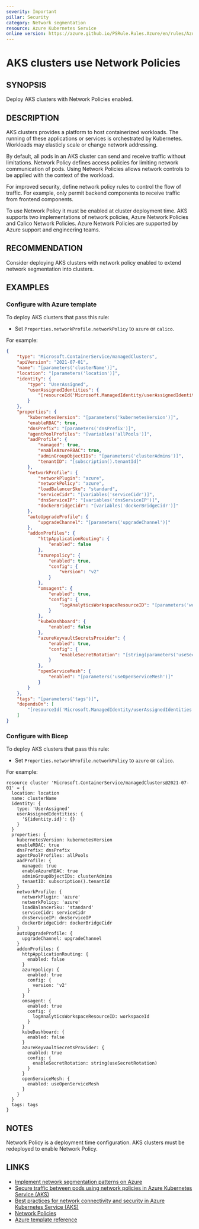 ```yaml
---
severity: Important
pillar: Security
category: Network segmentation
resource: Azure Kubernetes Service
online version: https://azure.github.io/PSRule.Rules.Azure/en/rules/Azure.AKS.NetworkPolicy/
---
```


# AKS clusters use Network Policies

## SYNOPSIS

Deploy AKS clusters with Network Policies enabled.

## DESCRIPTION

AKS clusters provides a platform to host containerized workloads.
The running of these applications or services is orchestrated by Kubernetes.
Workloads may elasticly scale or change network addressing.

By default, all pods in an AKS cluster can send and receive traffic without limitations.
Network Policy defines access policies for limiting network communication of pods.
Using Network Policies allows network controls to be applied with the context of the workload.

For improved security, define network policy rules to control the flow of traffic.
For example, only permit backend components to receive traffic from frontend components.

To use Network Policy it must be enabled at cluster deployment time.
AKS supports two implementations of network policies, Azure Network Policies and Calico Network Policies.
Azure Network Policies are supported by Azure support and engineering teams.

## RECOMMENDATION

Consider deploying AKS clusters with network policy enabled to extend network segmentation into clusters.

## EXAMPLES

### Configure with Azure template

To deploy AKS clusters that pass this rule:

- Set `Properties.networkProfile.networkPolicy` to `azure` or `calico`.

For example:

```json
{
    "type": "Microsoft.ContainerService/managedClusters",
    "apiVersion": "2021-07-01",
    "name": "[parameters('clusterName')]",
    "location": "[parameters('location')]",
    "identity": {
        "type": "UserAssigned",
        "userAssignedIdentities": {
            "[resourceId('Microsoft.ManagedIdentity/userAssignedIdentities', parameters('identityName'))]": {}
        }
    },
    "properties": {
        "kubernetesVersion": "[parameters('kubernetesVersion')]",
        "enableRBAC": true,
        "dnsPrefix": "[parameters('dnsPrefix')]",
        "agentPoolProfiles": "[variables('allPools')]",
        "aadProfile": {
            "managed": true,
            "enableAzureRBAC": true,
            "adminGroupObjectIDs": "[parameters('clusterAdmins')]",
            "tenantID": "[subscription().tenantId]"
        },
        "networkProfile": {
            "networkPlugin": "azure",
            "networkPolicy": "azure",
            "loadBalancerSku": "standard",
            "serviceCidr": "[variables('serviceCidr')]",
            "dnsServiceIP": "[variables('dnsServiceIP')]",
            "dockerBridgeCidr": "[variables('dockerBridgeCidr')]"
        },
        "autoUpgradeProfile": {
            "upgradeChannel": "[parameters('upgradeChannel')]"
        },
        "addonProfiles": {
            "httpApplicationRouting": {
                "enabled": false
            },
            "azurepolicy": {
                "enabled": true,
                "config": {
                    "version": "v2"
                }
            },
            "omsagent": {
                "enabled": true,
                "config": {
                    "logAnalyticsWorkspaceResourceID": "[parameters('workspaceId')]"
                }
            },
            "kubeDashboard": {
                "enabled": false
            },
            "azureKeyvaultSecretsProvider": {
                "enabled": true,
                "config": {
                    "enableSecretRotation": "[string(parameters('useSecretRotation'))]"
                }
            },
            "openServiceMesh": {
                "enabled": "[parameters('useOpenServiceMesh')]"
            }
        }
    },
    "tags": "[parameters('tags')]",
    "dependsOn": [
        "[resourceId('Microsoft.ManagedIdentity/userAssignedIdentities', parameters('identityName'))]"
    ]
}
```

### Configure with Bicep

To deploy AKS clusters that pass this rule:

- Set `Properties.networkProfile.networkPolicy` to `azure` or `calico`.

For example:

```bicep
resource cluster 'Microsoft.ContainerService/managedClusters@2021-07-01' = {
  location: location
  name: clusterName
  identity: {
    type: 'UserAssigned'
    userAssignedIdentities: {
      '${identity.id}': {}
    }
  }
  properties: {
    kubernetesVersion: kubernetesVersion
    enableRBAC: true
    dnsPrefix: dnsPrefix
    agentPoolProfiles: allPools
    aadProfile: {
      managed: true
      enableAzureRBAC: true
      adminGroupObjectIDs: clusterAdmins
      tenantID: subscription().tenantId
    }
    networkProfile: {
      networkPlugin: 'azure'
      networkPolicy: 'azure'
      loadBalancerSku: 'standard'
      serviceCidr: serviceCidr
      dnsServiceIP: dnsServiceIP
      dockerBridgeCidr: dockerBridgeCidr
    }
    autoUpgradeProfile: {
      upgradeChannel: upgradeChannel
    }
    addonProfiles: {
      httpApplicationRouting: {
        enabled: false
      }
      azurepolicy: {
        enabled: true
        config: {
          version: 'v2'
        }
      }
      omsagent: {
        enabled: true
        config: {
          logAnalyticsWorkspaceResourceID: workspaceId
        }
      }
      kubeDashboard: {
        enabled: false
      }
      azureKeyvaultSecretsProvider: {
        enabled: true
        config: {
          enableSecretRotation: string(useSecretRotation)
        }
      }
      openServiceMesh: {
        enabled: useOpenServiceMesh
      }
    }
  }
  tags: tags
}
```

## NOTES

Network Policy is a deployment time configuration.
AKS clusters must be redeployed to enable Network Policy.

## LINKS

- [Implement network segmentation patterns on Azure](https://docs.microsoft.com/azure/architecture/framework/security/design-network-segmentation)
- [Secure traffic between pods using network policies in Azure Kubernetes Service (AKS)](https://docs.microsoft.com/azure/aks/use-network-policies)
- [Best practices for network connectivity and security in Azure Kubernetes Service (AKS)](https://docs.microsoft.com/azure/aks/operator-best-practices-network#control-traffic-flow-with-network-policies)
- [Network Policies](https://kubernetes.io/docs/concepts/services-networking/network-policies/)
- [Azure template reference](https://docs.microsoft.com/azure/templates/microsoft.containerservice/managedclusters)
